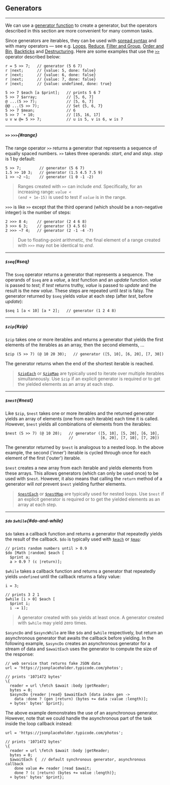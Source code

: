 ## Generators

---

We can use a [generator function](?Writing-Functions#generator-functions) to create a generator, but the operators described in this section are more convenient for many common tasks.

Since generators are iterables, they can be used with [spread syntax](?Spread) and with many operators &mdash; see e.g. [Loops](?Loops), [Reduce](?Reduce), [Filter and Group](?Filter-and-Group), [Order and Bin](?Order-and-Bin), [Backticks](?Backticks) and  [Destructuring](?Assignment#Destructuring). Here are some examples that use the [`>>`](#range) operator described below:

```
r = 5 >> 7;   // generator (5 6 7)
r |next;      // {value: 5, done: false}
r |next;      // {value: 6, done: false}
r |next;      // {value: 7, done: false}
r |next;      // {value: undefined, done: true}

5 >> 7 $each [a $print];   // prints 5 6 7
5 >> 7 $array;             // [5, 6, 7]
@ ...(5 >> 7);             // [5, 6, 7]
@@ ...(5 >> 7);            // Set {5, 6, 7}
5 >> 7 $mean;              // 6
5 >> 7 `+ 10;              // [15, 16, 17]
u v w @= 5 >> 7;           // u is 5, v is 6, w is 7
```

---

##### `>>` `>>>`{#range}

The range operator `>>` returns a generator that represents a sequence of equally spaced numbers. `>>` takes three operands: _start_, _end_ and _step_. _step_ is 1 by default:

```
5 >> 7;        // generator (5 6 7)
1.5 >> 10 3;   // generator (1.5 4.5 7.5 9)
1 >> ~2 ~1;    // generator (1 0 -1 -2)
```

> Ranges created with `>>` can include <i>end</i>. Specifically, for an increasing range: <code><i>value</i> &lt; (<i>end</i> + 1e-15)</code> is used to test if <code><i>value</i></code> is in the range.

`>>>` is like `>>` except that the third operand (which should be a non-negative integer) is the number of steps:

```
2 >>> 8 4;    // generator (2 4 6 8)
3 >>> 6 3;    // generator (3 4.5 6)
2 >>> ~7 4;   // generator (2 -1 -4 -7) 
```

> Due to floating-point arithmetic, the final element of a range created with `>>>` may not be identical to _end_.

---

##### `$seq`{#seq}

The `$seq` operator returns a generator that represents a sequence. The operands of `$seq` are a _value_, a _test_ function and an _update_ function. _value_ is passed to _test_; if _test_ returns truthy, _value_ is passed to _update_ and the result is the new _value_. These steps are repeated until _test_ is falsy. The generator returned by `$seq` yields _value_ at each step (after _test_, before _update_):

```
$seq 1 [a < 10] [a * 2];   // generator (1 2 4 8)
```

---

##### `$zip`{#zip}

`$zip` takes one or more iterables and returns a generator that yields the first elements of the iterables as an array, then the second elements, ...

```
$zip (5 >> 7) (@ 10 20 30);   // generator ([5, 10], [6, 20], [7, 30])
```

The generator returns when the end of the shortest iterable is reached.

> [`$zipEach`](?Loops#zipped-loops) or [`$zipMap`](?Loops#zipped-loops) are typically used to iterate over multiple iterables simultaneously. Use `$zip` if an explicit generator is required or to get the yielded elements as an array at each step.

---

##### `$nest`{#nest}

Like `$zip`, `$nest` takes one or more iterables and the returned generator yields an array of elements (one from each iterable) each time it is called. However, `$nest` yields all combinations of elements from the iterables:  

```
$nest (5 >> 7) (@ 10 20);   // generator ([5, 10], [5, 20], [6, 10], 
                            //            [6, 20], [7, 10], [7, 20])
```

The generator returned by `$nest` is analogous to a nested loop. In the above example, the second ('inner') iterable is cycled through once for each element of the first ('outer') iterable.

`$nest` creates a new array from each iterable and yields elements from these arrays. This allows generators (which can only be used once) to be used with `$nest`. However, it also means that calling the `return` method of a generator will _not_ prevent `$nest` yielding further elements.

> [`$nestEach`](?Loops#nested-loops) or [`$nestMap`](?Loops#nested-loops) are typically used for nested loops. Use `$nest` if an explicit generator is required or to get the yielded elements as an array at each step.

---

##### `$do` `$while`{#do-and-while}

`$do` takes a callback function and returns a generator that repeatedly yields the result of the callback. `$do` is typically used with [`$each`](?Loops) or [`$map`](?Loops):

```
// prints random numbers until > 0.9
$do [Math |random] $each [
  $print a;
  a > 0.9 ? (c |return)];
```

`$while` takes a callback function and returns a generator that repeatedly yields `undefined` until the callback returns a falsy value:

```
i = 3;

// prints 3 2 1
$while [i > 0] $each [
  $print i;
  i -= 1];
```

> A generator created with `$do` yields at least once. A generator created with `$while` may yield zero times.

`$asyncDo` and `$asyncWhile` are like `$do` and `$while` respectively, but return an asynchronous generator that awaits the callback before yielding. In the following example, `$asyncDo` creates an asynchronous generator for a stream of data and `$awaitEach` uses the generator to compute the size of the response:

```
// web service that returns fake JSON data
url = 'https://jsonplaceholder.typicode.com/photos';

// prints '1071472 bytes' 
\{
  reader = url \fetch $await :body |getReader;
  bytes = 0;
  $asyncDo {reader |read} $awaitEach [data index gen ->
    data :done ? (gen |return) (bytes += data :value :length)];
  + bytes' bytes' $print};
```

The above example demonstrates the use of an asynchronous generator. However, note that we could handle the asynchronous part of the task inside the loop callback instead: 

```
url = 'https://jsonplaceholder.typicode.com/photos';

// prints '1071472 bytes' 
\{
  reader = url \fetch $await :body |getReader;
  bytes = 0;
  $awaitEach {  // default synchronous generator, asynchronous callback
    done value #= reader |read $await;
    done ? (c |return) (bytes += value :length)};
  + bytes' bytes' $print};
```